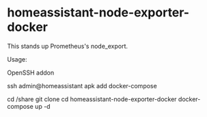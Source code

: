 # homeassistant-node-exporter-docker

This stands up Prometheus's node_export.

Usage:

OpenSSH addon


ssh admin@homeassistant
apk add docker-compose


cd /share
git clone 
cd homeassistant-node-exporter-docker
docker-compose up -d
